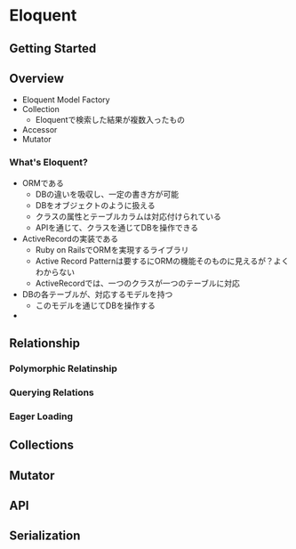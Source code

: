 
# Eloquent

## Getting Started


## Overview

- Eloquent Model Factory
- Collection
    - Eloquentで検索した結果が複数入ったもの
- Accessor
- Mutator

### What's Eloquent?

- ORMである
    - DBの違いを吸収し、一定の書き方が可能
    - DBをオブジェクトのように扱える
    - クラスの属性とテーブルカラムは対応付けられている
    - APIを通じて、クラスを通じてDBを操作できる
- ActiveRecordの実装である
    - Ruby on RailsでORMを実現するライブラリ
    - Active Record Patternは要するにORMの機能そのものに見えるが？よくわからない
    - ActiveRecordでは、一つのクラスが一つのテーブルに対応
- DBの各テーブルが、対応するモデルを持つ
    - このモデルを通じてDBを操作する
- 

## Relationship

### Polymorphic Relatinship

### Querying Relations


### Eager Loading


## Collections

### 

## Mutator

## API

## Serialization